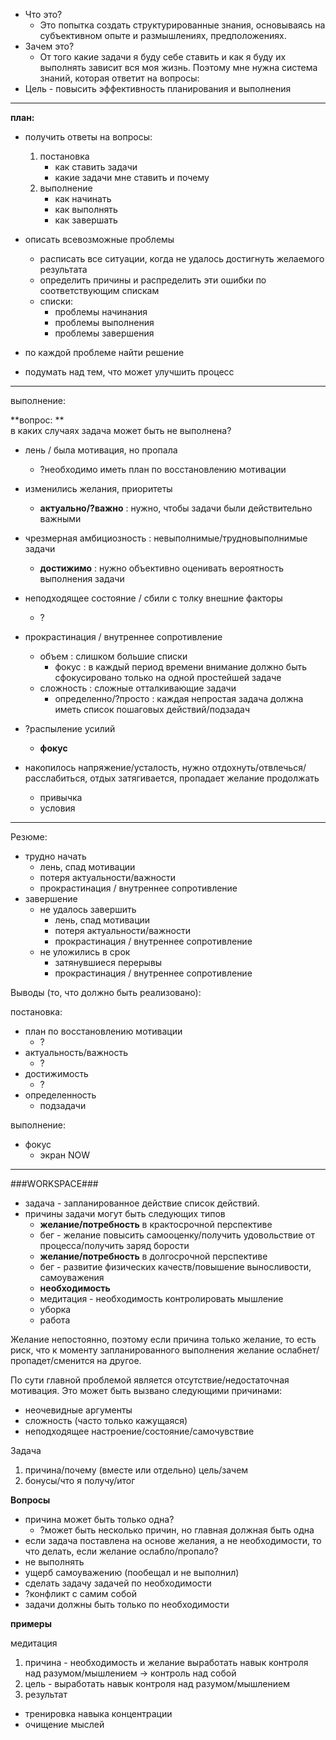 * Что это? 
  * Это попытка создать структурированные знания, основываясь на субъективном опыте и размышлениях, предположениях.
* Зачем это?
  * От того какие задачи я буду себе ставить и как я буду их выполнять зависит вся моя жизнь. Поэтому мне нужна система знаний, которая ответит на вопросы:
* Цель - повысить эффективность планирования и выполнения

---

**план:**

* получить ответы на вопросы:
  1. постановка 
     * как ставить задачи
     * какие задачи мне ставить и почему
  2. выполнение 
     * как начинать
     * как выполнять
     * как завершать

* описать всевозможные проблемы
  * расписать все ситуации, когда не удалось достигнуть желаемого результата
  * определить причины и распределить эти ошибки по соответствующим спискам
  * списки:
    * проблемы начинания
    * проблемы выполнения
    * проблемы завершения
* по каждой проблеме найти решение
* подумать над тем, что может улучшить процесс

---

выполнение:

**вопрос: **  
в каких случаях задача может быть не выполнена?



* лень / была мотивация, но пропала
  * ?необходимо иметь план по восстановлению мотивации
* изменились желания, приоритеты
  * **актуально/?важно** : нужно, чтобы задачи были действительно важными
* чрезмерная амбициозность : невыполнимые/трудновыполнимые задачи
  * **достижимо** : нужно объективно оценивать вероятность выполнения задачи
* неподходящее состояние / сбили с толку внешние факторы
  * ?
* прокрастинация / внутреннее сопротивление
  * объем : слишком большие списки
    * фокус : в каждый период времени внимание должно быть сфокусировано только на одной простейшей задаче
  * сложность : сложные отталкивающие задачи
    * определенно/?просто : каждая непростая задача должна иметь список пошаговых действий/подзадач
* ?распыление усилий

  * **фокус**

* накопилось напряжение/усталость, нужно отдохнуть/отвлечься/расслабиться, отдых затягивается, пропадает желание продолжать
  * привычка
  * условия

---

Резюме:

* трудно начать
  * лень, спад мотивации
  * потеря актуальности/важности
  * прокрастинация / внутреннее сопротивление
* завершение
  * не удалось завершить
    * лень, спад мотивации
    * потеря актуальности/важности
    * прокрастинация / внутреннее сопротивление
  * не уложились в срок
    * затянувшиеся перерывы
    * прокрастинация / внутреннее сопротивление

Выводы \(то, что должно быть реализовано\):

постановка:

* план по восстановлению мотивации
  * ?
* актуальность/важность
  * ?
* достижимость
  * ?
* определенность
  * подзадачи

выполнение:

* фокус
  * экран NOW

---

###WORKSPACE###

* задача - запланированное действие список действий. 
* причины задачи могут быть следующих типов
  - **желание/потребность** в крактосрочной перспективе 
   - бег - желание повысить самооценку/получить удовольствие от процесса/получить заряд борости
  - **желание/потребность** в долгосрочной перспективе
   - бег - развитие физических качеств/повышение выносливости, самоуважения
  - **необходимость** 
   - медитация - необходимость контролировать мышление
   - уборка
   - работа

Желание непостоянно, поэтому если причина только желание, то есть риск, что к моменту запланированного выполнения желание ослабнет/пропадет/сменится на другое.

По сути главной проблемой является отсутствие/недостаточная мотивация. Это может быть вызвано следующими причинами:

* неочевидные аргументы
* сложность \(часто только кажущаяся\)
* неподходящее настроение/состояние/самочувствие



Задача

1. причина/почему \(вместе или отдельно\) цель/зачем
2. бонусы/что я получу/итог



**Вопросы**

* причина может быть только одна? 
  * ?может быть несколько причин, но главная должная быть одна
* если задача поставлена на основе желания, а не необходимости, то что делать, если желание ослабло/пропало?
 * не выполнять
  * ущерб самоуважению (пообещал и не выполнил)
 * сделать задачу задачей по необходимости
  * ?конфликт с самим собой
 * задачи должны быть только по необходимости


**примеры** 

медитация

1. причина - необходимость и желание выработать навык контроля над разумом/мышлением -&gt; контроль над собой
2. цель - выработать навык контроля над разумом/мышлением
3. результат
 - тренировка навыка концентрации
 - очищение мыслей
 





















